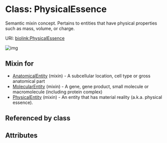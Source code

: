 
# Class: PhysicalEssence


Semantic mixin concept.  Pertains to entities that have physical properties such as mass, volume, or charge.

URI: [biolink:PhysicalEssence](https://w3id.org/biolink/vocab/PhysicalEssence)


![img](http://yuml.me/diagram/nofunky;dir:TB/class/[PhysicalEntity]uses%20-.->[PhysicalEssence],[MolecularEntity]uses%20-.->[PhysicalEssence],[AnatomicalEntity]uses%20-.->[PhysicalEssence],[PhysicalEntity],[MolecularEntity],[AnatomicalEntity])

## Mixin for

 * [AnatomicalEntity](AnatomicalEntity.md) (mixin)  - A subcellular location, cell type or gross anatomical part
 * [MolecularEntity](MolecularEntity.md) (mixin)  - A gene, gene product, small molecule or macromolecule (including protein complex)
 * [PhysicalEntity](PhysicalEntity.md) (mixin)  - An entity that has material reality (a.k.a. physical essence).

## Referenced by class


## Attributes

